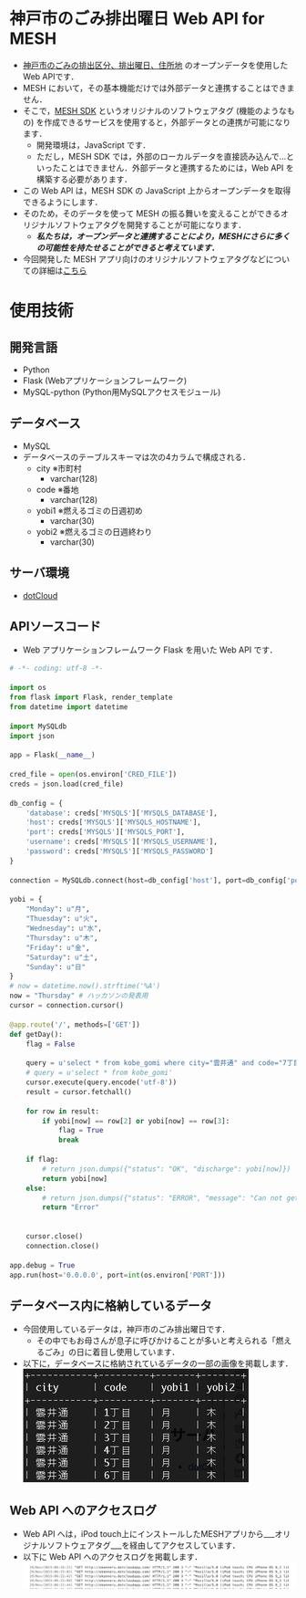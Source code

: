 # 神戸市のごみ排出曜日 Web API for MESH
* [神戸市のごみの排出区分、排出曜日、住所地](http://www.city.kobe.lg.jp/information/opendata/catalogue.html) のオープンデータを使用した Web APIです．
* MESH において，その基本機能だけでは外部データと連携することはできません．
* そこで，[MESH SDK](https://meshprj.com/sdk/) というオリジナルのソフトウェアタグ (機能のようなもの) を作成できるサービスを使用すると，外部データとの連携が可能になります．
  * 開発環境は，JavaScript です．
  * ただし，MESH SDK では，外部のローカルデータを直接読み込んで…といったことはできません．外部データと連携するためには，Web API を構築する必要があります．
* この Web API は，MESH SDK の JavaScript 上からオープンデータを取得できるようにします．
* そのため，そのデータを使って MESH の振る舞いを変えることができるオリジナルソフトウェアタグを開発することが可能になります．
  * ___私たちは，オープンデータと連携することにより，MESHにさらに多くの可能性を持たせることができると考えています．___
* 今回開発した MESH アプリ向けのオリジナルソフトウェアタグなどについての詳細は[こちら](http://example.com)

# 使用技術
## 開発言語
* Python
* Flask (Webアプリケーションフレームワーク)
* MySQL-python (Python用MySQLアクセスモジュール)

## データベース
* MySQL
* データベースのテーブルスキーマは次の4カラムで構成される．
  * city ※市町村
    * varchar(128)
  * code ※番地
    * varchar(128)
  * yobi1 ※燃えるゴミの日週初め
    * varchar(30)
  * yobi2 ※燃えるゴミの日週終わり
    * varchar(30)

## サーバ環境
* [dotCloud](https://www.dotcloud.com/)

## APIソースコード
* Web アプリケーションフレームワーク Flask を用いた Web API です．

```python
# -*- coding: utf-8 -*-

import os
from flask import Flask, render_template
from datetime import datetime

import MySQLdb
import json

app = Flask(__name__)

cred_file = open(os.environ['CRED_FILE'])
creds = json.load(cred_file)

db_config = {
    'database': creds['MYSQLS']['MYSQLS_DATABASE'],
    'host': creds['MYSQLS']['MYSQLS_HOSTNAME'],
    'port': creds['MYSQLS']['MYSQLS_PORT'],
    'username': creds['MYSQLS']['MYSQLS_USERNAME'],
    'password': creds['MYSQLS']['MYSQLS_PASSWORD']
}

connection = MySQLdb.connect(host=db_config['host'], port=db_config['port'], db=db_config['database'], user=db_config['username'], passwd=db_config['password'], charset="utf8")

yobi = {
    "Monday": u"月",
    "Thuesday": u"火",
    "Wednesday": u"水",
    "Thursday": u"木",
    "Friday": u"金",
    "Saturday": u"土",
    "Sunday": u"日"
}
# now = datetime.now().strftime('%A')
now = "Thursday" # ハッカソンの発表用
cursor = connection.cursor()

@app.route('/', methods=['GET'])
def getDay():
    flag = False

    query = u'select * from kobe_gomi where city="雲井通" and code="7丁目"'
    # query = u'select * from kobe_gomi'
    cursor.execute(query.encode('utf-8'))
    result = cursor.fetchall()

    for row in result:
        if yobi[now] == row[2] or yobi[now] == row[3]:
            flag = True
            break

    if flag:
        # return json.dumps({"status": "OK", "discharge": yobi[now]})
        return yobi[now]
    else:
        # return json.dumps({"status": "ERROR", "message": "Can not get discharge date."})
        return "Error"


    cursor.close()
    connection.close()

app.debug = True
app.run(host='0.0.0.0', port=int(os.environ['PORT']))
```

## データベース内に格納しているデータ
* 今回使用しているデータは，神戸市のごみ排出曜日です．
  * その中でもお母さんが息子に呼びかけることが多いと考えられる「燃えるごみ」の日に着目し使用しています．
* 以下に，データベースに格納されているデータの一部の画像を掲載します．
![神戸市の燃えるごみの日](https://github.com/jphacks/KB_06/blob/software_readme/Promotion/Images/Dev_Software/example_data.png "神戸市の燃えるごみの日")

## Web API へのアクセスログ
* Web API へは，iPod touch上にインストールしたMESHアプリから___オリジナルソフトウェアタグ___を経由してアクセスしています．
* 以下に Web API へのアクセスログを掲載します．
![Web API へのアクセス](https://github.com/jphacks/KB_06/blob/software_readme/Promotion/Images/Dev_Software/access_log.png "Web API へのアクセス")

